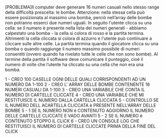 [PROBLEMA]Il computer deve generare 16 numeri casuali nello stesso range della difficoltà prescelta: le bombe.
Attenzione: nella stessa cella può essere posizionata al massimo una bomba, perciò nell’array delle bombe non potranno esserci due numeri uguali.
In seguito l'utente clicca su una cella: se il numero è presente nella lista dei numeri generati - abbiamo calpestato una bomba - la cella si colora di rosso e la partita termina. Altrimenti la cella cliccata si colora di azzurro e l'utente può continuare a cliccare sulle altre celle.
La partita termina quando il giocatore clicca su una bomba o quando raggiunge il numero massimo possibile di numeri consentiti (ovvero quando ha rivelato tutte le celle che non sono bombe).
Al termine della partita il software deve comunicare il punteggio, cioè il numero di volte che l’utente ha cliccato su una cella che non era una bomba.


1 - CREO 100 CASELLE OGNI DELLE QUALI CORRISPONDENTI AD UN NUMERO DA 1-100
2 - CREO L' ARRAY DELLE BOMBE CONTENENTE 16 NUMERI CASUALI DA 1-100 
3 - CREO UNA VARIABILE CHE CONTA  IL NUMERO DI CARTELLE CLICCATE
4 - CREO UNA VARIABILE CHE MI RESTITUISCE IL NUMERO DALLA CARTELLA CLICCATA 
5 - CONTROLLO SE IL NUMERO DELL ACARTELLA CLICCATA è PRESENTE NELL'ARRAY DELLE BOMBE
    5 - 1 SE IL NUMERO NON è CONTENUTO AGGIORNO IL NUMERO DELLE CARTELLE CLICCATE E VADO AVANTI
    5 - 2 SE IL NUMERO è CONTENUTO STOPPO IL CLICK
6 - CREO UN CONSOLE LOG CHE RESTITUISCI IL NUMERO DI  CARTELLE CLICCATE PRIMA DELLA FINE DEL CLICK